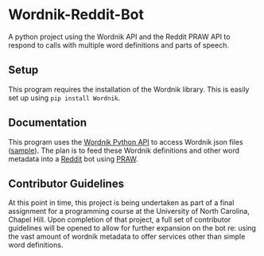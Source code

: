 Wordnik-Reddit-Bot
==================

A python project using the Wordnik API and the Reddit PRAW API to respond to calls with multiple word definitions and parts of speech.

## Setup
This program requires the installation of the Wordnik library. This is easily set up using `pip install Wordnik`.

## Documentation
This program uses the [Wordnik Python API](https://github.com/wordnik/wordnik-python) to access Wordnik json files ([sample](http://developer.wordnik.com/docs.html)). The plan is to feed these Wordnik definitions and other word metadata into a [Reddit](http://www.reddit.com) bot using [PRAW](https://praw.readthedocs.org/en/latest/).

## Contributor Guidelines
At this point in time, this project is being undertaken as part of a final assignment for a programming course at the University of North Carolina, Chapel Hill. Upon completion of that project, a full set of contributor guidelines will be opened to allow for further expansion on the bot re: using the vast amount of wordnik metadata to offer services other than simple word definitions.

